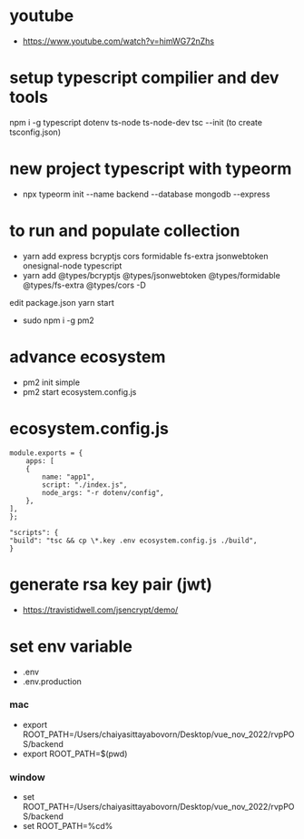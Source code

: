# youtube

- https://www.youtube.com/watch?v=himWG72nZhs

# setup typescript compilier and dev tools

npm i -g typescript dotenv ts-node ts-node-dev
tsc --init (to create tsconfig.json)

# new project typescript with typeorm

- npx typeorm init --name backend --database mongodb --express

# to run and populate collection

- yarn add express bcryptjs cors formidable fs-extra jsonwebtoken onesignal-node typescript
- yarn add @types/bcryptjs @types/jsonwebtoken @types/formidable @types/fs-extra @types/cors -D

edit package.json
yarn start

- sudo npm i -g pm2

# advance ecosystem

- pm2 init simple
- pm2 start ecosystem.config.js

# ecosystem.config.js

```
module.exports = {
    apps: [
    {
        name: "app1",
        script: "./index.js",
        node_args: "-r dotenv/config",
    },
],
};

"scripts": {
"build": "tsc && cp \*.key .env ecosystem.config.js ./build",
}
```

# generate rsa key pair (jwt)

- https://travistidwell.com/jsencrypt/demo/

# set env variable

- .env
- .env.production

### mac

- export ROOT_PATH=/Users/chaiyasittayabovorn/Desktop/vue_nov_2022/rvpPOS/backend
- export ROOT_PATH=$(pwd)

### window

- set ROOT_PATH=/Users/chaiyasittayabovorn/Desktop/vue_nov_2022/rvpPOS/backend
- set ROOT_PATH=%cd%
